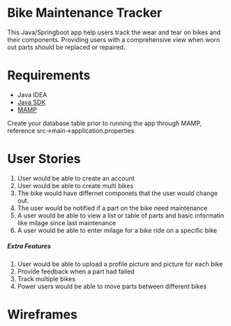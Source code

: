 # Bike Maintenance Tracker

This Java/Springboot app help users track the wear and tear on bikes and their components. Providing users with a
comprehensive view when worn out parts should be replaced or repaired.

# Requirements
<ul>
<li>Java IDEA</li>
<li><a href="http://www.oracle.com/technetwork/java/javase/downloads/jdk8-downloads-2133151.html">Java SDK</a></li>
<li><a href="https://www.mamp.info/en/">MAMP</a></li>
</ul>
<p>Create your database table prior to running the app through MAMP, reference src->main->application.properties</p>

# User Stories
<ol>
<li>User would be able to create an account</li>
<li>User would be able to create multi bikes</li>
<li>The bike would have differnet componets that the user would change out.</li>
<li>The user would be notified if a part on the bike need maintenance</li>
<li> A user would be able to view a list or table of parts and basic informatin like milage since last maintenance</li>
<li>A user would be able to enter milage for a bike ride on a specific bike</li>
</ol>

<h5>Extra Features</h5>
<ol>
<li>User would be able to upload a profile picture and picture for each bike</li>
<li>Provide feedback when a part had failed</li>
<li>Track multiple bikes</li>
<li>Power users would be able to move parts between different bikes</li>
</ol>

# Wireframes
